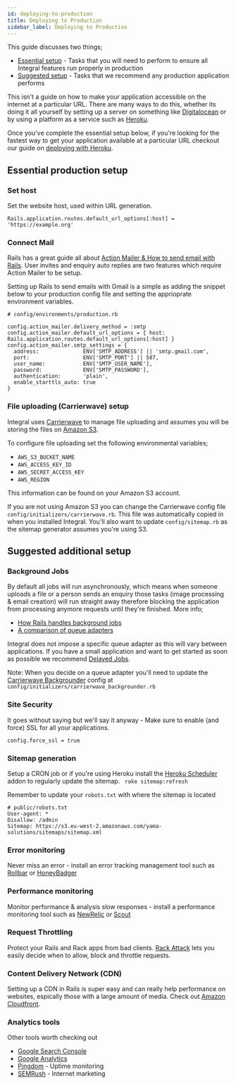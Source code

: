 ```yaml
---
id: deploying-to-production
title: Deploying to Production
sidebar_label: Deploying to Production
---
```


This guide discusses two things;
* [Essential setup](#essential-production-setup) - Tasks that you will need to perform to ensure all Integral features run properly in production
* [Suggested setup](#suggested-additional-setup) - Tasks that we recommend any production application performs

This isn't a guide on how to make your application accessible on the internet at a particular URL. There are many ways to do this, whether its doing it all yourself by setting up a server on something like [Digitalocean](https://digitalocean.com) or by using a platform as a service such as [Heroku](https://heroku.com).

Once you've complete the essential setup below, if you're looking for the fastest way to get your application available at a particular URL checkout our guide on [deploying with Heroku](https://github.com/yamasolutions/integral/blob/master/docs/heroku.md).

## Essential production setup

### Set host
Set the website host, used within URL generation.
```
Rails.application.routes.default_url_options[:host] = 'https://example.org'
```

### Connect Mail
Rails has a great guide all about [Action Mailer & How to send email with Rails](https://guides.rubyonrails.org/action_mailer_basics.html). User invites and enquiry auto replies are two features which require Action Mailer to be setup.

Setting up Rails to send emails with Gmail is a simple as adding the snippet below to your production config file and setting the apprioprate environment variables.

```
# config/environments/production.rb

config.action_mailer.delivery_method = :smtp
config.action_mailer.default_url_options = { host: Rails.application.routes.default_url_options[:host] }
config.action_mailer.smtp_settings = {
  address:              ENV['SMTP_ADDRESS'] || 'smtp.gmail.com',
  port:                 ENV['SMTP_PORT'] || 587,
  user_name:            ENV['SMTP_USER_NAME'],
  password:             ENV['SMTP_PASSWORD'],
  authentication:       'plain',
  enable_starttls_auto: true
}
```

### File uploading (Carrierwave) setup

Integral uses [Carrierwave](https://github.com/carrierwaveuploader/carrierwave) to manage file uploading and assumes you will be storing the files on [Amazon S3](https://aws.amazon.com/s3/).

To configure file uploading set the following environmental variables;
* ``` AWS_S3_BUCKET_NAME ```
* ``` AWS_ACCESS_KEY_ID ```
* ``` AWS_SECRET_ACCESS_KEY ```
* ``` AWS_REGION ```

This information can be found on your Amazon S3 account.

If you are not using Amazon S3 you can change the Carrierwave config file ```config/initializers/carrierwave.rb```. This file was automatically copied in when you installed Integral. You'll also want to update ```config/sitemap.rb``` as the sitemap generator assumes you're using S3.


## Suggested additional setup

### Background Jobs

By default all jobs will run asynchronously, which means when someone uploads a file or a person sends an enquiry those tasks (image processing & email creation) will run straight away therefore blocking the application from processing anymore requests until they're finished. More info;

* [How Rails handles background jobs](https://edgeguides.rubyonrails.org/active_job_basics.html)
* [A comparison of queue adapters](https://github.com/collectiveidea/delayed_job)

Integral does not impose a specific queue adapter as this will vary between applications. If you have a small application and want to get started as soon as possible we recommend [Delayed Jobs](https://github.com/collectiveidea/delayed_job).

Note: When you decide on a queue adapter you'll need to update the [Carrierwave Backgrounder](https://github.com/patricklindsay/carrierwave_backgrounder) config at `config/initializers/carrierwave_backgrounder.rb`

### Site Security
It goes without saying but we'll say it anyway - Make sure to enable (and force) SSL for all your applications.
```
config.force_ssl = true
```

### Sitemap generation
Setup a CRON job or if you're using Heroku install the [Heroku Scheduler](https://elements.heroku.com/addons/scheduler) addon to regularly update the sitemap.
``` rake sitemap:refresh```

Remember to update your `robots.txt` with where the sitemap is located
```
# public/robots.txt
User-agent: *
Disallow: /admin
Sitemap: https://s3.eu-west-2.amazonaws.com/yama-solutions/sitemaps/sitemap.xml
```

### Error monitoring
Never miss an error - install an error tracking management tool such as [Rollbar](https://rollbar.com) or [HoneyBadger](https://www.honeybadger.io/)

### Performance monitoring
Monitor performance & analysis slow responses - install a performance monitoring tool such as [NewRelic](https://newrelic.com/) or [Scout](https://scoutapp.com/)

### Request Throttling
Protect your Rails and Rack apps from bad clients. [Rack Attack](https://github.com/kickstarter/rack-attack) lets you easily decide when to allow, block and throttle requests.

### Content Delivery Network (CDN)
Setting up a CDN in Rails is super easy and can really help performance on websites, espically those with a large amount of media. Check out [Amazon Cloudfront](https://aws.amazon.com/cloudfront).

### Analytics tools
Other tools worth checking out
* [Google Search Console](https://search.google.com/search-console)
* [Google Analytics](https://analytics.google.com)
* [Pingdom](https://pingdom.com) - Uptime monitoring
* [SEMRush](https://semrush.com) - Internet marketing
